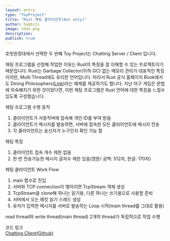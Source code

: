 ```yaml
---
layout: entry
type: "ToyProject"
title: "Rust 채팅 클라이언트(Kor only)"
author: hobbits
image: chat.png
description: 
publish: true
---
```


호빗원정대에서 선택한 두 번째 Toy Project는 Chatting Server / Client 입니다.

채팅 프로그램을 선정해 작업한 이유는 Rust의 특징을 잘 이해할 수 있는 프로젝트이기 때문입니다.
Rust는 Garbage Collector(이하 GC) 없는 메모리 관리가 대표적인 특징이지만, Multi Thread에도 유리한 언어입니다. 따라서 Rust 공식 홈페이지 Book에서도 Dining Philosophers([Link](https://doc.rust-lang.org/stable/book/dining-philosophers.html))라는 예제를 제공하기도 합니다.
지난 야구 게임은 문법에 익숙해지기 위한 것이었다면, 이번 채팅 프로그램은 Rust 언어에 대한 특징을 느낄수 있도록 구성했습니다.  

채팅 프로그램 수행 동작  
1. 클라이언트가 서동작버에 접속해 개인 ID를 부여 받음  
2. 클라이언트가 메시지를 발송하면, 서버에 접속한 모든 클라이언트에 메시지 전송  
3. 각 클라이언트는 송신자가 누구인지 확인 가능 함    

채팅 특징  
1. 클라이언트 접속 개수 제한 없음    
2. 한 번 전송가능한 메시지 글자수 제한 있음(영문/ 공백: 512자, 한글: 170자)  

채팅 클라이언트 Work Flow  
1. main 함수로 진입  
2. 서버와 TCP connection이 맺어지면 TcpStream 객체 생성  
3. TcpStream을 clone해 하나는 읽기용, 다른 하나는 쓰기용으로 사용할 준비         
4. 서버에서 오는 패킷 읽기 스레드 생성  
5. 유저가 입력한 메시지를 서버로 발송하는 Loop 시작(main thread를 그대로 활용)  

read thread와 write thread(main thread) 2개의 thread가 독립적으로 작업 수행    

코드 링크   
[Chatting Client(Github)](https://github.com/wooq17/rust_study/blob/master/chatting_client/src/main.rs)  
